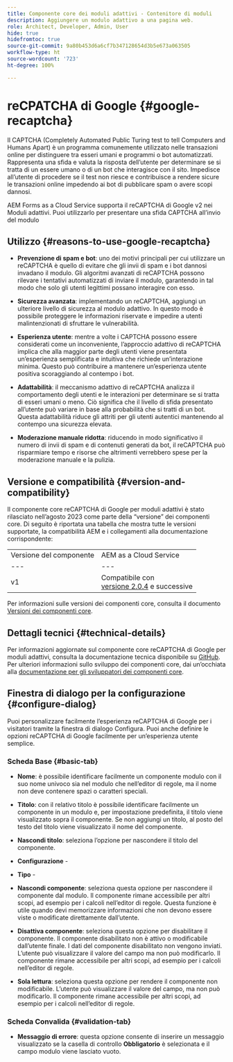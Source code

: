 ```yaml
---
title: Componente core dei moduli adattivi - Contenitore di moduli
description: Aggiungere un modulo adattivo a una pagina web.
role: Architect, Developer, Admin, User
hide: true
hidefromtoc: true
source-git-commit: 9a80b453d6a6cf7b347128654d3b5e673a063505
workflow-type: ht
source-wordcount: '723'
ht-degree: 100%

---
```



# reCPATCHA di Google {#google-recaptcha}

Il CAPTCHA (Completely Automated Public Turing test to tell Computers and Humans Apart) è un programma comunemente utilizzato nelle transazioni online per distinguere tra esseri umani e programmi o bot automatizzati. Rappresenta una sfida e valuta la risposta dell’utente per determinare se si tratta di un essere umano o di un bot che interagisce con il sito. Impedisce all’utente di procedere se il test non riesce e contribuisce a rendere sicure le transazioni online impedendo ai bot di pubblicare spam o avere scopi dannosi.

AEM Forms as a Cloud Service supporta il reCAPTCHA di Google v2 nei Moduli adattivi. Puoi utilizzarlo per presentare una sfida CAPTCHA all’invio del modulo

## Utilizzo {#reasons-to-use-google-recaptcha}


- **Prevenzione di spam e bot**: uno dei motivi principali per cui utilizzare un reCAPTCHA è quello di evitare che gli invii di spam e i bot dannosi invadano il modulo. Gli algoritmi avanzati di reCAPTCHA possono rilevare i tentativi automatizzati di inviare il modulo, garantendo in tal modo che solo gli utenti legittimi possano interagire con esso.

- **Sicurezza avanzata**: implementando un reCAPTCHA, aggiungi un ulteriore livello di sicurezza al modulo adattivo. In questo modo è possibile proteggere le informazioni riservate e impedire a utenti malintenzionati di sfruttare le vulnerabilità.

- **Esperienza utente**: mentre a volte i CAPTCHA possono essere considerati come un inconveniente, l’approccio adattivo di reCAPTCHA implica che alla maggior parte degli utenti viene presentata un’esperienza semplificata e intuitiva che richiede un’interazione minima. Questo può contribuire a mantenere un’esperienza utente positiva scoraggiando al contempo i bot.

- **Adattabilità**: il meccanismo adattivo di reCAPTCHA analizza il comportamento degli utenti e le interazioni per determinare se si tratta di esseri umani o meno. Ciò significa che il livello di sfida presentato all’utente può variare in base alla probabilità che si tratti di un bot. Questa adattabilità riduce gli attriti per gli utenti autentici mantenendo al contempo una sicurezza elevata.

- **Moderazione manuale ridotta**: riducendo in modo significativo il numero di invii di spam e di contenuti generati da bot, il reCAPTCHA può risparmiare tempo e risorse che altrimenti verrebbero spese per la moderazione manuale e la pulizia.

## Versione e compatibilità {#version-and-compatibility}

Il componente core reCAPTCHA di Google per moduli adattivi è stato rilasciato nell’agosto 2023 come parte della “versione” dei componenti core. Di seguito è riportata una tabella che mostra tutte le versioni supportate, la compatibilità AEM e i collegamenti alla documentazione corrispondente:

|  |  |
|---|---|
| Versione del componente | AEM as a Cloud Service |
| --- | --- |
| v1 | Compatibile con<br>[versione 2.0.4](/help/versions.md) e successive | Compatibile | Compatibile |

Per informazioni sulle versioni dei componenti core, consulta il documento [Versioni dei componenti core](/help/versions.md).

## Dettagli tecnici {#technical-details}

Per informazioni aggiornate sul componente core reCAPTCHA di Google per moduli adattivi, consulta la documentazione tecnica disponibile su [GitHub](https://github.com/adobe/aem-core-forms-components/tree/master/ui.af.apps/src/main/content/jcr_root/apps/core/fd/components/form/recaptcha/v1/recaptcha). Per ulteriori informazioni sullo sviluppo dei componenti core, dai un’occhiata alla [documentazione per gli sviluppatori dei componenti core](/help/developing/overview.md).

## Finestra di dialogo per la configurazione {#configure-dialog}

Puoi personalizzare facilmente l’esperienza reCAPTCHA di Google per i visitatori tramite la finestra di dialogo Configura. Puoi anche definire le opzioni reCAPTCHA di Google facilmente per un’esperienza utente semplice.

### Scheda Base {#basic-tab}

- **Nome**: è possibile identificare facilmente un componente modulo con il suo nome univoco sia nel modulo che nell’editor di regole, ma il nome non deve contenere spazi o caratteri speciali.

- **Titolo**: con il relativo titolo è possibile identificare facilmente un componente in un modulo e, per impostazione predefinita, il titolo viene visualizzato sopra il componente. Se non aggiungi un titolo, al posto del testo del titolo viene visualizzato il nome del componente.

- **Nascondi titolo**: seleziona l’opzione per nascondere il titolo del componente.

- **Configurazione** -

- **Tipo** -

- **Nascondi componente**: seleziona questa opzione per nascondere il componente dal modulo. Il componente rimane accessibile per altri scopi, ad esempio per i calcoli nell’editor di regole. Questa funzione è utile quando devi memorizzare informazioni che non devono essere viste o modificate direttamente dall’utente.

- **Disattiva componente**: seleziona questa opzione per disabilitare il componente. Il componente disabilitato non è attivo o modificabile dall’utente finale. I dati del componente disabilitato non vengono inviati. L’utente può visualizzare il valore del campo ma non può modificarlo. Il componente rimane accessibile per altri scopi, ad esempio per i calcoli nell’editor di regole.

- **Sola lettura**: seleziona questa opzione per rendere il componente non modificabile. L’utente può visualizzare il valore del campo, ma non può modificarlo. Il componente rimane accessibile per altri scopi, ad esempio per i calcoli nell’editor di regole.

### Scheda Convalida {#validation-tab}

- **Messaggio di errore**: questa opzione consente di inserire un messaggio visualizzato se la casella di controllo **Obbligatorio** è selezionata e il campo modulo viene lasciato vuoto.

